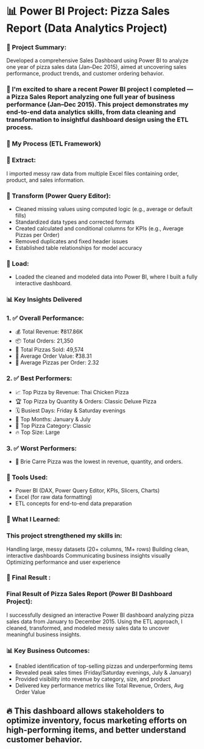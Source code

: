 # 📊 Power BI Project: Pizza Sales Report (Data Analytics Project)

### **🧾 Project Summary:**
Developed a comprehensive Sales Dashboard using Power BI to analyze one year of pizza sales data (Jan–Dec 2015), aimed at uncovering sales performance, product trends, and customer ordering behavior.


### **🚀 I'm excited to share a recent Power BI project I completed — a Pizza Sales Report analyzing one full year of business performance (Jan–Dec 2015). This project demonstrates my end-to-end data analytics skills, from data cleaning and transformation to insightful dashboard design using the ETL process.**

### **🔧 My Process (ETL Framework)**
### **📌 Extract:**
I imported messy raw data from multiple Excel files containing order, product, and sales information.

### **📌 Transform (Power Query Editor):**
* Cleaned missing values using computed logic (e.g., average or default fills)
* Standardized data types and corrected formats
* Created calculated and conditional columns for KPIs (e.g., Average Pizzas per Order)
* Removed duplicates and fixed header issues
* Established table relationships for model accuracy

### **📌 Load:**
* Loaded the cleaned and modeled data into Power BI, where I built a fully interactive dashboard.

### **📊 Key Insights Delivered**
### **1. ✅ Overall Performance:**
* 💰 Total Revenue: ₹817.86K
* 📦 Total Orders: 21,350
* 🍕 Total Pizzas Sold: 49,574
* 🧮 Average Order Value: ₹38.31
* 🍕 Average Pizzas per Order: 2.32

### **2. ✅ Best Performers:**
* 📈 Top Pizza by Revenue: Thai Chicken Pizza
* 🏆 Top Pizza by Quantity & Orders: Classic Deluxe Pizza
* 🗓️ Busiest Days: Friday & Saturday evenings
* 📆 Top Months: January & July
* 🍕 Top Pizza Category: Classic
* 🔥 Top Size: Large

### **3. ✅ Worst Performers:**
* 🚫 Brie Carre Pizza was the lowest in revenue, quantity, and orders.

### **📌 Tools Used:**
* Power BI (DAX, Power Query Editor, KPIs, Slicers, Charts)
* Excel (for raw data formatting)
* ETL concepts for end-to-end data preparation

### **🎯 What I Learned:**
### **This project strengthened my skills in:**
Handling large, messy datasets (20+ columns, 1M+ rows)
Building clean, interactive dashboards
Communicating business insights visually
Optimizing performance and user experience

### **🎯 Final Result :**
### **Final Result of Pizza Sales Report (Power BI Dashboard Project):**
I successfully designed an interactive Power BI dashboard analyzing pizza sales data from January to December 2015. Using the ETL approach, I cleaned, transformed, and modeled messy sales data to uncover meaningful business insights.

### **📊 Key Business Outcomes:**
* Enabled identification of top-selling pizzas and underperforming items
* Revealed peak sales times (Friday/Saturday evenings, July & January)
* Provided visibility into revenue by category, size, and product
* Delivered key performance metrics like Total Revenue, Orders, Avg Order Value

## 🔥 This dashboard allows stakeholders to optimize inventory, focus marketing efforts on high-performing items, and better understand customer behavior.
